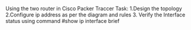Using the two router in Cisco Packer Traccer
Task:
1.Design the topology 
2.Configure ip address as per the diagram and rules
3. Verify the Interface status using command
 #show ip interface brief
